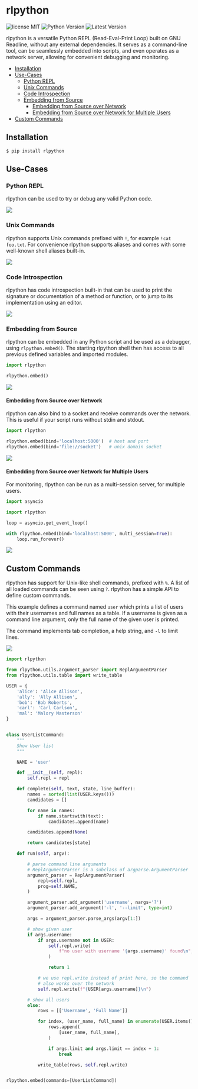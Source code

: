 # rlpython

![license MIT](https://img.shields.io/pypi/l/rlpython.svg)
![Python Version](https://img.shields.io/pypi/pyversions/rlpython.svg)
![Latest Version](https://img.shields.io/pypi/v/rlpython.svg)

rlpython is a versatile Python REPL (Read-Eval-Print Loop) built on GNU Readline, without any external dependencies.
It serves as a command-line tool, can be seamlessly embedded into scripts, and even operates as a network server, allowing for convenient debugging and monitoring.

- [Installation](#installation)
- [Use-Cases](#use-cases)
  - [Python REPL](#python-repl)
  - [Unix Commands](#unix-commands)
  - [Code Introspection](#code-introspection)
  - [Embedding from Source](#embedding-from-source)
    - [Embedding from Source over Network](#embedding-from-source-over-network)
    - [Embedding from Source over Network for Multiple Users](#embedding-from-source-over-network-for-multiple-users)
- [Custom Commands](#custom-commands)


## Installation

```
$ pip install rlpython
```


## Use-Cases

### Python REPL

rlpython can be used to try or debug any valid Python code.

![](images/python.gif)


### Unix Commands

rlpython supports Unix commands prefixed with `!`, for example `!cat foo.txt`.
For convenience rlpython supports aliases and comes with some well-known shell aliases built-in.

![](images/unix-commands.gif)


### Code Introspection

rlpython has code introspection built-in that can be used to print the signature or documentation of a method or function, or to jump to its implementation using an editor.

![](images/introspection.gif)


### Embedding from Source

rlpython can be embedded in any Python script and be used as a debugger, using `rlpython.embed()`.
The starting rlpython shell then has access to all previous defined variables and imported modules.

```python
import rlpython

rlpython.embed()
```

![](images/local-embed.gif)


#### Embedding from Source over Network

rlpython can also bind to a socket and receive commands over the
network. This is useful if your script runs without stdin and stdout.

```python
import rlpython

rlpython.embed(bind='localhost:5000')  # host and port
rlpython.embed(bind='file://socket')   # unix domain socket
```

![](images/socket-server.gif)


#### Embedding from Source over Network for Multiple Users

For monitoring, rlpython can be run as a multi-session server, for multiple users.

```python
import asyncio

import rlpython

loop = asyncio.get_event_loop()

with rlpython.embed(bind='localhost:5000', multi_session=True):
    loop.run_forever()
```

![](images/multi-session-socket-server.gif)


## Custom Commands

rlpython has support for Unix-like shell commands, prefixed with `%`. A list of all loaded commands can be seen using `?`.
rlpython has a simple API to define custom commands.

This example defines a command named `user` which prints a list of users with their usernames and full names as a table.
If a username is given as a command line argument, only the full name of the given user is printed.

The command implements tab completion, a help string, and `-l` to limit lines.

![](images/custom-command.gif)

```python
import rlpython

from rlpython.utils.argument_parser import ReplArgumentParser
from rlpython.utils.table import write_table

USER = {
    'alice': 'Alice Allison',
    'ally': 'Ally Allison',
    'bob': 'Bob Roberts',
    'carl': 'Carl Carlson',
    'mal': 'Malory Masterson'
}


class UserListCommand:
    """
    Show User list
    """

    NAME = 'user'

    def __init__(self, repl):
        self.repl = repl

    def complete(self, text, state, line_buffer):
        names = sorted(list(USER.keys()))
        candidates = []

        for name in names:
            if name.startswith(text):
                candidates.append(name)

        candidates.append(None)

        return candidates[state]

    def run(self, argv):

        # parse command line arguments
        # ReplArgumentParser is a subclass of argparse.ArgumentParser
        argument_parser = ReplArgumentParser(
            repl=self.repl,
            prog=self.NAME,
        )

        argument_parser.add_argument('username', nargs='?')
        argument_parser.add_argument('-l', '--limit', type=int)

        args = argument_parser.parse_args(argv[1:])

        # show given user
        if args.username:
            if args.username not in USER:
                self.repl.write(
                    f"no user with username '{args.username}' found\n",
                )

                return 1

            # we use repl.write instead of print here, so the command
            # also works over the network
            self.repl.write(f"{USER[args.username]}\n")

        # show all users
        else:
            rows = [['Username', 'Full Name']]

            for index, (user_name, full_name) in enumerate(USER.items()):
                rows.append(
                    [user_name, full_name],
                )

                if args.limit and args.limit == index + 1:
                    break

            write_table(rows, self.repl.write)


rlpython.embed(commands=[UserListCommand])
```

